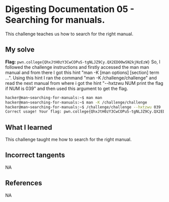 # Digesting Documentation 05 - Searching for manuals.
This challenge teaches us how to search for the right manual.

## My solve
**Flag:** `pwn.college{QhxJtH0zY3CwCOPuS-tgNLJZ9Cy.QX2EDO0wSN2kjNzEzW}`
So, I followed the challenge instructions and firstly accessed the man man manual and from there I got this hint "man -K [man options] [section] term ...". 
Using this hint I ran the command "man -K /challenge/challenge" and read the next manual from where i got the hint "--hxtzwu NUM print the flag if NUM is 039" and then used this argument to get the flag.

```bash
hacker@man~searching-for-manuals:~$ man man
hacker@man~searching-for-manuals:~$ man -K /challenge/challenge
hacker@man~searching-for-manuals:~$ /challenge/challenge --hxtzwu 039
Correct usage! Your flag: pwn.college{QhxJtH0zY3CwCOPuS-tgNLJZ9Cy.QX2EDO0wSN2kjNzEzW}
```

## What I learned 
This challenge taught me how to search for the right manual.

## Incorrect tangents 
NA

## References 
NA
